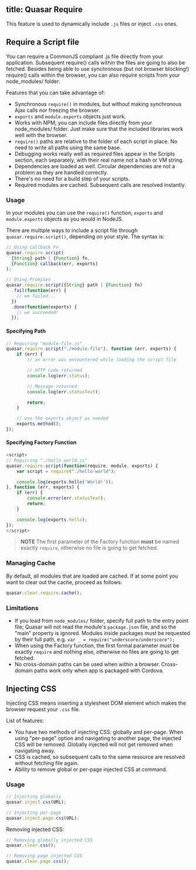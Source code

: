 title: Quasar Require
---

This feature is used to dynamically include `.js` files or inject `.css` ones.

## Require a Script file
You can require a CommonJS compliant .js file directly from your application. Subsequent require() calls within the files are going to also be fetched. Besides being able to use synchronous (but not browser blocking!) require() calls within the browser, you can also require scripts from your node_modules/ folder.

Features that you can take advantage of:
* Synchronous `require()` in modules, but without making synchronous Ajax calls nor freezing the browser.
* `exports` and `module.exports` objects just work.
* Works with NPM; you can include files directly from your node_modules/ folder. Just make sure that the included libraries work well with the browser.
* `require()` paths are relative to the folder of each script in place. No need to write all paths using the same base.
* Debugging works really well as required files appear in the Scripts section, each separately, with their real name not a hash or VM string.
* Dependencies are loaded as well. Circular dependencies are not a problem as they are handled correctly.
* There's no need for a build step of your scripts.
* Required modules are cached. Subsequent calls are resolved instantly.

### Usage
In your modules you can use the `require()` function, `exports` and `module.exports` objects as you would in NodeJS.

There are multiple ways to include a script file through `quasar.require.script()`, depending on your style. The syntax is:

``` js
// Using Callback Fn
quasar.require.script(
  {String} path | {Function} fn,
  {Function} callback(err, exports)
);

// Using Promises
quasar.require.script({String} path | {Function} fn)
  .fail(function(err) {
    // we failed...
  })
  .done(function(exports) {
    // we succeeded!
  });
```

#### Specifying Path
``` js
// Requiring "module-file.js"
quasar.require.script("./module-file"), function (err, exports) {
    if (err) {
        // an error was encountered while loading the script file

        // HTTP code returned
        console.log(err.status);

        // Message returned
        console.log(err.statusText);

        return;
    }

    // use the exports object as needed
    exports.method();
});
```

#### Specifying Factory Function
``` js
<script>
// Requiring "./hello world.js"
quasar.require.script(function(require, module, exports) {
    var script = require("./hello-world");

    console.log(exports.hello('World!'));
}, function (err, exports) {
    if (err) {
        console.error(err.statusText);
        return;
    }

    console.log(exports.hello);
});
</script>
```

> **NOTE**
> The first parameter of the Factory function **must** be named exactly `require`, otherwise no file is going to get fetched.

### Managing Cache
By default, all modules that are loaded are cached. If at some point you want to clear out the cache, proceed as follows:
``` js
quasar.clear.require.cache();
```

### Limitations

* If you load from `node_modules/` folder, specify full path to the entry point file; Quasar will not read the module's `package.json` file, and so the "main" property is ignored. Modules inside packages must be requested by their full path, e.g. `var _ = require("underscore/underscore");`
* When using the Factory function, the first formal parameter must be exactly `require` and nothing else, otherwise no files are going to get fetched.
* No cross-domain paths can be used when within a browser. Cross-domain paths work only when app is packaged with Cordova.

## Injecting CSS

Injecting CSS means inserting a stylesheet DOM element which makes the browser request your `.css` file.

List of features:
* You have two methods of injecting CSS: globally and per-page. When using "per-page" option and navigating to another page, the injected CSS will be removed. Globally injected will not get removed when navigating away.
* CSS is cached, so subsequent calls to the same resource are resolved without fetching file again.
* Ability to remove global or per-page injected CSS at command.

### Usage
``` js
// Injecting globally
quasar.inject.css(URL);

// Injecting per-page
quasar.inject.page.css(URL);
```

Removing injected CSS:
``` js
// Removing globally injected CSS
quasar.clear.css();

// Removing page injected CSS
quasar.clear.page.css();
```
